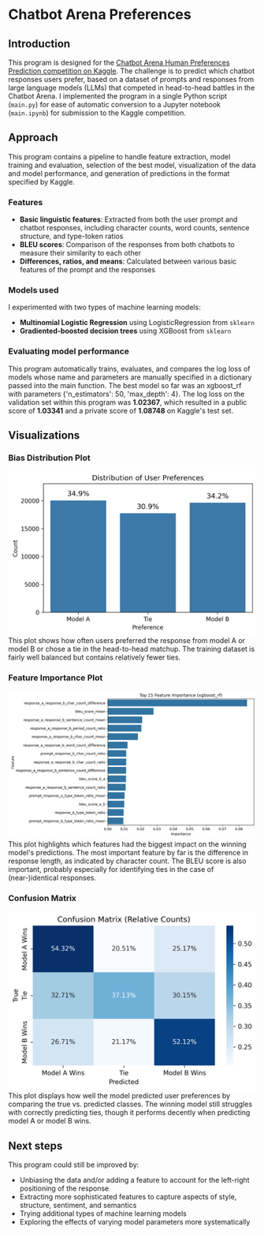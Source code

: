 # Chatbot Arena Preferences

## Introduction
This program is designed for the
[Chatbot Arena Human Preferences 
Prediction competition on Kaggle](https://www.kaggle.com/competitions/lmsys-chatbot-arena).
The challenge is to predict which 
chatbot responses users prefer, 
based on a dataset of 
prompts and
responses from large language 
models (LLMs) that competed in 
head-to-head battles in the Chatbot 
Arena. 
I implemented the program in a single 
Python script (`main.py`) for 
ease of automatic conversion to a 
Jupyter 
notebook (`main.ipynb`) for 
submission to the 
Kaggle competition.

## Approach
This program contains a pipeline to 
handle feature extraction, model 
training and evaluation, selection 
of the best model,
visualization of the data and model 
performance, and generation of 
predictions in the format specified 
by Kaggle.

### Features
- **Basic linguistic features**: 
  Extracted from both the user prompt and chatbot responses, including character counts, word counts, sentence structure, and type-token ratios
- **BLEU scores**: Comparison of the 
  responses from both chatbots to 
  measure their similarity to each 
  other
- **Differences, ratios, and 
  means**: Calculated between 
  various basic features of the prompt 
  and the responses

### Models used
I experimented with two types of 
machine learning models:
- **Multinomial Logistic 
  Regression** using 
  LogisticRegression from `sklearn` 
- **Gradiented-boosted decision 
  trees** using XGBoost from 
  `sklearn` 

### Evaluating model performance
This program automatically trains, 
evaluates, and compares the log loss 
of models whose name and parameters 
are manually specified in a 
dictionary passed into the main 
function.
The best model so far was an 
xgboost_rf with parameters 
{'n_estimators': 50, 
'max_depth': 4}. 
The log loss on the validation set 
within this program
was **1.02367**, which resulted in a 
public score of **1.03341** and a 
private score of **1.08748** on 
Kaggle's 
test set.

## Visualizations
### Bias Distribution Plot
   ![Bias Distribution](bias_distribution.png)
This plot shows 
   how often users preferred 
   the response from model A 
   or model B or chose a tie in the 
   head-to-head matchup. The 
   training dataset is fairly well 
   balanced but contains relatively 
   fewer ties.


### Feature Importance Plot 

   ![Feature Importance](evaluation_feature_importance.png)
   This plot highlights which features 
   had the 
   biggest impact on the winning 
   model's predictions. The most 
   important 
   feature by far is the 
   difference in response length,
   as indicated by character count. 
   The BLEU score is also important, 
   probably especially for 
   identifying ties in the case of 
   (near-)identical responses.


### Confusion Matrix
   ![Confusion Matrix](evaluation_confusion_matrix.png)
This plot displays how 
well the model predicted user 
   preferences by comparing the true 
   vs. predicted classes.
   The winning model still 
   struggles with 
   correctly predicting ties, though 
   it performs decently when predicting 
   model A or model B wins.



## Next steps
This program could still be improved 
by: 
* Unbiasing the data and/or adding a 
  feature to account for the 
  left-right positioning of the response
* Extracting more sophisticated 
  features to capture aspects of 
  style, structure, sentiment, and 
  semantics
* Trying additional types of 
  machine learning models
* Exploring the effects of varying 
  model parameters more systematically
